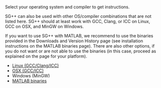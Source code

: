 Select your operating system and compiler to get instructions.

SG++ can also be used with other OS/compiler combinations that are not listed here. SG++ should at least work with GCC, Clang, or ICC on Linux, GCC on OSX, and MinGW on Windows.

If you want to use SG++ with MATLAB, we recommend to use the binaries provided in the Downloads and Version History page (see installation instructions on the MATLAB binaries page). There are also other options, if you do not want or are not able to use the binaries (in this case, proceed as explained on the page for your platform).

* [Linux (GCC/Clang/ICC)](https://github.com/SGpp/SGpp/wiki/Linux-(GCC-Clang-ICC))
* [OSX (GCC/ICC)](https://github.com/SGpp/SGpp/wiki/OSX-(GCC-ICC))
* Windows (MinGW)
* [MATLAB binaries](https://github.com/SGpp/SGpp/wiki/MATLAB-binaries)


